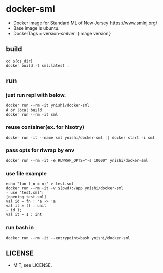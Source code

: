 # docker-sml

* Docker image for Standard ML of New Jersey https://www.smlnj.org/
* Base image is ubuntu.
* DockerTags = version-${sml ver}-${image version}

## build
```
cd ${os_dir}
docker build -t sml:latest .
```

## run
### just run repl with below.
```
docker run --rm -it ynishi/docker-sml
# or local build
docker run --rm -it sml
```
### reuse container(ex. for hisotry)
```
docker run -it --name sml ynishi/docker-sml || docker start -i sml
```
### pass opts for rlwrap by env
```
docker run --rm -it -e RLWRAP_OPTS="-s 10000" ynishi/docker-sml
```
### use file example
```
echo "fun f n = n;" > test.sml
docker run --rm -it -v $(pwd):/app ynishi/docker-sml
- use "test.sml";
[opening test.sml]
val id = fn : 'a -> 'a
val it = () : unit
- id 1;
val it = 1 : int
```
### run bash in
```
docker run --rm -it --entrypoint=bash ynishi/docker-sml
```

## LICENSE
* MIT, see LICENSE.
